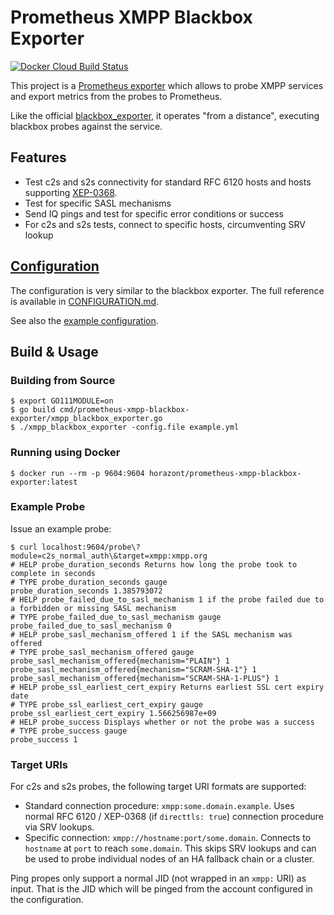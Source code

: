 # Prometheus XMPP Blackbox Exporter

[![Docker Cloud Build Status](https://img.shields.io/docker/cloud/build/xsfjonas/prometheus-xmpp-blackbox-exporter.svg)](https://hub.docker.com/r/xsfjonas/prometheus-xmpp-blackbox-exporter)

This project is a [Prometheus exporter](https://prometheus.io/docs/instrumenting/exporters/)
which allows to probe XMPP services and export metrics from the probes to
Prometheus.

Like the official [blackbox_exporter](https://github.com/prometheus/blackbox_exporter),
it operates "from a distance", executing blackbox probes against the service.

## Features

- Test c2s and s2s connectivity for standard RFC 6120 hosts and hosts supporting
  [XEP-0368](https://xmpp.org/extensions/xep-0368.html).
- Test for specific SASL mechanisms
- Send IQ pings and test for specific error conditions or success
- For c2s and s2s tests, connect to specific hosts, circumventing SRV lookup

## [Configuration](CONFIGURATION.md)

The configuration is very similar to the blackbox exporter. The full reference
is available in [CONFIGURATION.md](CONFIGURATION.md).

See also the [example configuration](example.yml).

## Build & Usage

### Building from Source

```
$ export GO111MODULE=on
$ go build cmd/prometheus-xmpp-blackbox-exporter/xmpp_blackbox_exporter.go
$ ./xmpp_blackbox_exporter -config.file example.yml
```

### Running using Docker

```
$ docker run --rm -p 9604:9604 horazont/prometheus-xmpp-blackbox-exporter:latest
```

### Example Probe

Issue an example probe:

```
$ curl localhost:9604/probe\?module=c2s_normal_auth\&target=xmpp:xmpp.org
# HELP probe_duration_seconds Returns how long the probe took to complete in seconds
# TYPE probe_duration_seconds gauge
probe_duration_seconds 1.385793072
# HELP probe_failed_due_to_sasl_mechanism 1 if the probe failed due to a forbidden or missing SASL mechanism
# TYPE probe_failed_due_to_sasl_mechanism gauge
probe_failed_due_to_sasl_mechanism 0
# HELP probe_sasl_mechanism_offered 1 if the SASL mechanism was offered
# TYPE probe_sasl_mechanism_offered gauge
probe_sasl_mechanism_offered{mechanism="PLAIN"} 1
probe_sasl_mechanism_offered{mechanism="SCRAM-SHA-1"} 1
probe_sasl_mechanism_offered{mechanism="SCRAM-SHA-1-PLUS"} 1
# HELP probe_ssl_earliest_cert_expiry Returns earliest SSL cert expiry date
# TYPE probe_ssl_earliest_cert_expiry gauge
probe_ssl_earliest_cert_expiry 1.566256987e+09
# HELP probe_success Displays whether or not the probe was a success
# TYPE probe_success gauge
probe_success 1
```

### Target URIs

For c2s and s2s probes, the following target URI formats are supported:

* Standard connection procedure: `xmpp:some.domain.example`. Uses normal
  RFC 6120 / XEP-0368 (if `directtls: true`) connection procedure via SRV
  lookups.
* Specific connection: `xmpp://hostname:port/some.domain`. Connects to
  `hostname` at `port` to reach `some.domain`. This skips SRV lookups and can
  be used to probe individual nodes of an HA fallback chain or a cluster.

Ping propes only support a normal JID (not wrapped in an `xmpp:` URI) as
input. That is the JID which will be pinged from the account configured in the
configuration.
